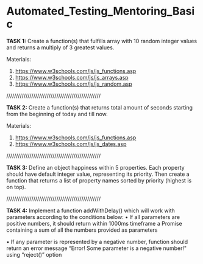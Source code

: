 # Automated_Testing_Mentoring_Basic

**TASK 1:**
Create a function(s) that fulfills array with 10 random integer values and returns a multiply of 3 greatest values. 

Materials: 

1. https://www.w3schools.com/js/js_functions.asp 
2. https://www.w3schools.com/js/js_arrays.asp 
3. https://www.w3schools.com/js/js_random.asp

/////////////////////////////////////////////////

**TASK 2:**
Create a function(s) that returns total amount of seconds starting from the beginning of today and till now.

Materials: 
1. https://www.w3schools.com/js/js_functions.asp 
2. https://www.w3schools.com/js/js_dates.asp

/////////////////////////////////////////////////

**TASK 3:**
Define an object happiness within 5 properties. Each property should have default integer value, representing its priority. Then create a function that returns a list of property names sorted by priority (highest is on top).

/////////////////////////////////////////////////

**TASK 4:**
Implement a function addWithDelay() which will work with parameters according to the conditions below:
•	If all parameters are positive numbers, it should return within 1000ms timeframe a Promise containing a sum of all the numbers provided as parameters 

•	If any parameter is represented by a negative number, function should return an error message “Error! Some parameter is a negative number!" using “reject()” option